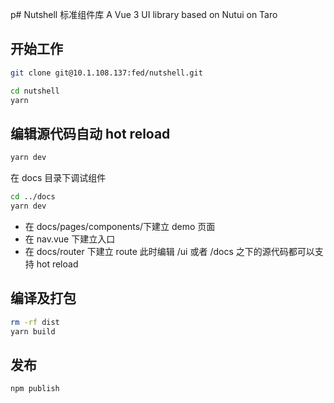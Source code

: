 p# Nutshell
标准组件库
A Vue 3 UI library based on Nutui on Taro

## 开始工作

```bash
git clone git@10.1.108.137:fed/nutshell.git
```

```sh
cd nutshell
yarn
```
## 编辑源代码自动 hot reload

```sh
yarn dev
```

在 docs 目录下调试组件
```sh
cd ../docs
yarn dev
```

* 在 docs/pages/components/下建立 demo 页面
* 在 nav.vue 下建立入口
* 在 docs/router 下建立 route
此时编辑 /ui 或者 /docs 之下的源代码都可以支持 hot reload


## 编译及打包

```sh
rm -rf dist
yarn build
```

## 发布
```sh
npm publish
```